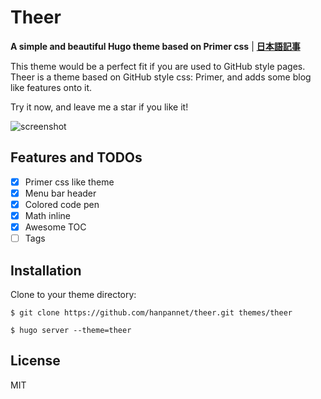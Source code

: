 # Theer

**A simple and beautiful Hugo theme based on Primer css** | **[日本語記事](https://www.gitshell.net/blog/theer-stroy/)**

This theme would be a perfect fit if you are used to GitHub style pages.  
Theer is a theme based on GitHub style css: Primer, and adds some blog like features onto it.

Try it now, and leave me a star if you like it!

![screenshot](https://github.com/hanpannet/theer/blob/master/images/screenshot.png)

## Features and TODOs
- [x] Primer css like theme
- [x] Menu bar header
- [x] Colored code pen
- [x] Math inline
- [x] Awesome TOC
- [ ] Tags

## Installation
Clone to your theme directory:
```terminal
$ git clone https://github.com/hanpannet/theer.git themes/theer

$ hugo server --theme=theer
```

## License
MIT
